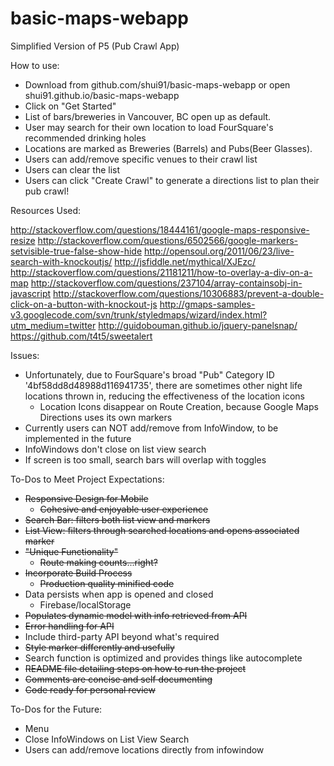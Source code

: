 # basic-maps-webapp
Simplified Version of P5 (Pub Crawl App)

How to use:
- Download from github.com/shui91/basic-maps-webapp or open shui91.github.io/basic-maps-webapp
- Click on "Get Started"
- List of bars/breweries in Vancouver, BC open up as default.
- User may search for their own location to load FourSquare's recommended drinking holes
- Locations are marked as Breweries (Barrels) and Pubs(Beer Glasses).
- Users can add/remove specific venues to their crawl list
- Users can clear the list
- Users can click "Create Crawl" to generate a directions list to plan their pub crawl!

Resources Used:

http://stackoverflow.com/questions/18444161/google-maps-responsive-resize
http://stackoverflow.com/questions/6502566/google-markers-setvisible-true-false-show-hide
http://opensoul.org/2011/06/23/live-search-with-knockoutjs/
http://jsfiddle.net/mythical/XJEzc/
http://stackoverflow.com/questions/21181211/how-to-overlay-a-div-on-a-map
http://stackoverflow.com/questions/237104/array-containsobj-in-javascript
http://stackoverflow.com/questions/10306883/prevent-a-double-click-on-a-button-with-knockout-js
http://gmaps-samples-v3.googlecode.com/svn/trunk/styledmaps/wizard/index.html?utm_medium=twitter
http://guidobouman.github.io/jquery-panelsnap/
https://github.com/t4t5/sweetalert

Issues:
- Unfortunately, due to FourSquare's broad "Pub" Category ID '4bf58dd8d48988d116941735', there are sometimes other night life locations thrown in, reducing the effectiveness of the location icons
	- Location Icons disappear on Route Creation, because Google Maps Directions uses its own markers
- Currently users can NOT add/remove from InfoWindow, to be implemented in the future
- InfoWindows don't close on list view search
- If screen is too small, search bars will overlap with toggles


To-Dos to Meet Project Expectations:
- ~~Responsive Design for Mobile~~
    - ~~Cohesive and enjoyable user experience~~
- ~~Search Bar: filters both list view and markers~~
- ~~List View: filters through searched locations and opens associated marker~~
- ~~"Unique Functionality"~~
    - ~~Route making counts...right?~~
- ~~Incorporate Build Process~~
    - ~~Production quality minified code~~
- Data persists when app is opened and closed
    - Firebase/localStorage
- ~~Populates dynamic model with info retrieved from API~~
- ~~Error handling for API~~
- Include third-party API beyond what's required
- ~~Style marker differently and usefully~~
- Search function is optimized and provides things like autocomplete
- ~~README file detailing steps on how to run the project~~
- ~~Comments are concise and self documenting~~
- ~~Code ready for personal review~~

To-Dos for the Future:
- Menu
- Close InfoWindows on List View Search
- Users can add/remove locations directly from infowindow